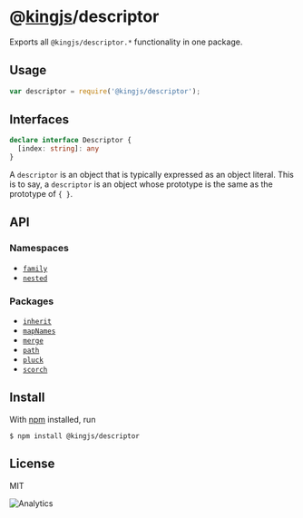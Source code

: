 # @[kingjs](https://www.npmjs.com/package/kingjs)/descriptor
Exports all `@kingjs/descriptor.*` functionality in one package.
## Usage
```js
var descriptor = require('@kingjs/descriptor');
```
## Interfaces
```ts
declare interface Descriptor {
  [index: string]: any
}
```
A `descriptor` is an object that is typically expressed as an object literal. This is to say, a `descriptor` is an object whose prototype is the same as the prototype of `{ }`.
## API
### Namespaces
- [`family`][family]
- [`nested`][nested]

### Packages
- [`inherit`][inherit]
- [`mapNames`][map-names]
- [`merge`][merge]
- [`path`][path]
- [`pluck`][pluck]
- [`scorch`][scorch]
## Install
With [npm](https://npmjs.org/) installed, run
```
$ npm install @kingjs/descriptor
```
## License
MIT

![Analytics](https://analytics.kingjs.net/descriptor)

  [family]: https://www.npmjs.com/package/@kingjs/descriptor.family
  [nested]: https://www.npmjs.com/package/@kingjs/descriptor.nested

  [inherit]: https://www.npmjs.com/package/@kingjs/descriptor.inherit
  [map-names]: https://www.npmjs.com/package/@kingjs/descriptor.map-names
  [merge]: https://www.npmjs.com/package/@kingjs/descriptor.merge
  [path]: https://www.npmjs.com/package/@kingjs/descriptor.path
  [pluck]: https://www.npmjs.com/package/@kingjs/descriptor.pluck
  [scorch]: https://www.npmjs.com/package/@kingjs/descriptor.scorch
